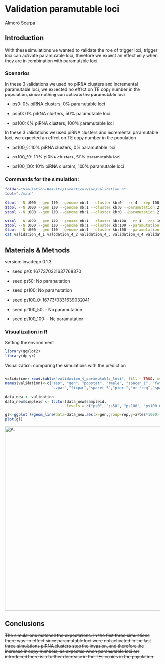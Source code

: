 Validation paramutable loci
================
Almorò Scarpa

## Introduction

With these simulations we wanted to validate the role of trigger loci,
trigger loci can activate paramutable loci, therefore we expect an
effect only when they are in combination with paramutable loci.

### Scenarios

In these 3 validations we used no piRNA clusters and incremental
paramutable loci, we expected no effect on TE copy number in the
population, since nothing can activate the paramutable loci

-   ps0: 0% piRNA clusters, 0% paramutable loci

-   ps50: 0% piRNA clusters, 50% paramutable loci

-   ps100: 0% piRNA clusters, 100% paramutable loci

In these 3 validations we used piRNA clusters and incremental
paramutable loci, we expected an effect on TE copy number in the
population

-   ps100_0: 10% piRNA clusters, 0% paramutable loci

-   ps100_50: 10% piRNA clusters, 50% paramutable loci

-   ps100_100: 10% piRNA clusters, 100% paramutable loci

### Commands for the simulation:

``` bash
folder="Simulation-Results/Insertion-Bias/validation_4"
tool="./main"

$tool --N 1000 --gen 100 --genome mb:1 --cluster kb:0 --rr 4 --rep 100 --u 0.1 --basepop 10 --steps 1 --sampleid ps0> $folder/validation_4_1 &
$tool --N 1000 --gen 100 --genome mb:1 --cluster kb:0 --paramutation 2:1 --rr 4 --rep 100 --u 0.1 --basepop 10 --steps 1 --sampleid ps50> $folder/validation_4_2 &
$tool --N 1000 --gen 100 --genome mb:1 --cluster kb:0 --paramutation 2:0,1 --rr 4 --rep 100 --u 0.1 --basepop 10 --steps 1 --sampleid ps100> $folder/validation_4_3

$tool --N 1000 --gen 100 --genome mb:1 --cluster kb:100 --rr 4 --rep 100 --u 0.1 --basepop 10 --steps 1 --sampleid ps100_0> $folder/validation_4_4 &
$tool --N 1000 --gen 100 --genome mb:1 --cluster kb:100 --paramutation 2:1 --rr 4 --rep 100 --u 0.1 --basepop 10 --steps 1 --sampleid ps100_50> $folder/validation_4_5 &
$tool --N 1000 --gen 100 --genome mb:1 --cluster kb:100 --paramutation 2:0,1 --rr 4 --rep 100 --u 0.1 --basepop 10 --steps 1 --sampleid ps100_100> $folder/validation_4_6
cat validation_4_1 validation_4_2 validation_4_3 validation_4_4 validation_4_5 validation_4_6 |grep -v "^Invade"|grep -v "^#" > validation_4_paramutable_loci 
```

## Materials & Methods

version: invadego 0.1.3

-   seed ps0: 1677370331637768370

-   seed ps50: No paramutation

-   seed ps100: No paramutation

-   seed ps100_0: 1677370331639032041

-   seed ps100_50: - No paramutation

-   seed ps100_100: - No paramutation

### Visualization in R

Setting the environment

``` r
library(ggplot2)
library(dplyr)
```

Visualization: comparing the simulations with the prediction

``` r

validation<-read.table("validation_4_paramutable_loci", fill = TRUE, sep = "\t")
names(validation)<-c("rep", "gen", "popstat", "fmale", "spacer_1", "fwte", "avw", "avtes", "avpopfreq", "fixed","spacer_2","phase","fwpirna","spacer_3","fwcli","avcli","fixcli","spacer_4","fwpar_yespi","fwpar_nopi",
                     "avpar","fixpar","spacer_5","piori","orifreq","spacer 6", "sampleid")

data_new <- validation
data_new$sampleid <- factor(data_new$sampleid,
                            levels = c("ps0", "ps50", "ps100", "ps100_0", "ps100_50", "ps100_100"))

gl<-ggplot()+geom_line(data=data_new,aes(x=gen,group=rep,y=avtes*1000),alpha=0.4)+scale_y_log10()+theme(legend.position="none")+ylab("TE copies in population")+xlab("generation")+facet_wrap(~sampleid)
plot(gl)
```

<img src="images/2023_02_25_validation4_paramutable_loci.png" width="600" height="600" alt="A.">

## Conclusions

<del> The simulations matched the expectations.
In the first three simulations there was no effect since paramutable
loci were not activated
In the last three simulations piRNA clusters stop the invasion, and
therefore the increase in copy numbers, as expected when paramutable
loci are introduced there is a further decrease in the TEs copies in the
population.
